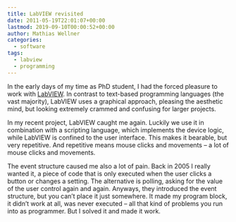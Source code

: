 ```yaml
---
title: LabVIEW revisited
date: 2011-05-19T22:01:07+00:00
lastmod: 2019-09-10T00:00:52+00:00
author: Mathias Wellner
categories:
  - software
tags:
  - labview
  - programming
---
```

In the early days of my time as PhD student, I had the forced pleasure to work with [LabVIEW](http://de.wikipedia.org/wiki/LabVIEW). In contrast to text-based programming languages (the vast majority), LabVIEW uses a graphical approach, pleasing the aesthetic mind, but looking extremely crammed and confusing for larger projects. 
<!--more-->

In my recent project, LabVIEW caught me again. Luckily we use it in combination with a scripting language, which implements the device logic, while LabVIEW is confined to the user interface. This makes it bearable, but very repetitive. And repetitive means mouse clicks and movements &ndash; a lot of mouse clicks and movements. 

The event structure caused me also a lot of pain. Back in 2005 I really wanted it, a piece of code that is only executed when the user clicks a button or changes a setting. The alternative is polling, asking for the value of the user control again and again. Anyways, they introduced the event structure, but you can&#8217;t place it just somewhere. It made my program block, it didn&#8217;t work at all, was never executed &ndash; all that kind of problems you run into as programmer. But I solved it and made it work.